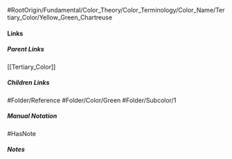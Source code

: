 #RootOrigin/Fundamental/Color_Theory/Color_Terminology/Color_Name/Tertiary_Color/Yellow_Green_Chartreuse
#### Links
##### Parent Links
[[Tertiary_Color]]
##### Children Links
#Folder/Reference
#Folder/Color/Green
#Folder/Subcolor/1
##### Manual Notation

#HasNote
##### Notes